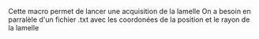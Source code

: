 Cette macro permet de lancer une acquisition de la lamelle
On a besoin en parralèle d'un fichier .txt avec les coordonées de la position et le rayon de la lamelle
